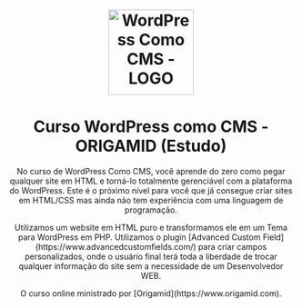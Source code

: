 <h1 align="center">
    <img width="150px" alt="WordPress Como CMS - LOGO" src="https://user-images.githubusercontent.com/57417305/79774710-8fe03000-8309-11ea-958b-2919a749be97.png" />
</h1>

<h1 align="center">
    Curso WordPress como CMS - ORIGAMID (Estudo)
</h2>
 
 <p align="center">
    No curso de WordPress Como CMS, você aprende do zero como pegar qualquer site em HTML e torná-lo totalmente gerenciável com
    a plataforma do WordPress. Este é o próximo nível para você que já consegue criar sites em HTML/CSS mas ainda não tem
    experiência com uma linguagem de programação.
</p>

<p align="center">
    Utilizamos um website em HTML puro e transformamos ele em um Tema para WordPress em PHP. Utilizamos o plugin [Advanced Custom Field](https://www.advancedcustomfields.com/) para criar campos personalizados, onde o usuário final terá toda a liberdade de trocar qualquer informação do site sem a necessidade de um Desenvolvedor WEB.
</p>

<p align="center">
    O curso online ministrado por [Origamid](https://www.origamid.com).
</p>

